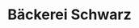 ---
title: "Bäckerei Schwarz"
url: /wien/baeckerei-schwarz-huetteldorfer-strasse/
shop: Bäckerei
---
